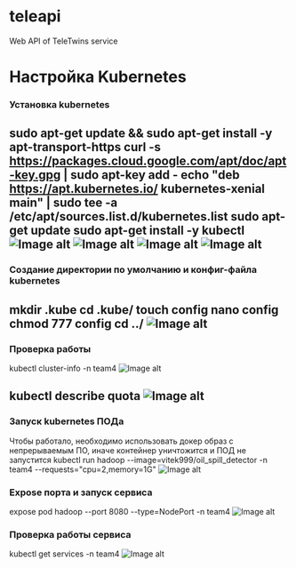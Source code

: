 # teleapi
Web API of TeleTwins service

# Настройка Kubernetes

### Установка kubernetes ###
sudo apt-get update && sudo apt-get install -y apt-transport-https
curl -s https://packages.cloud.google.com/apt/doc/apt-key.gpg | sudo apt-key add -
echo "deb https://apt.kubernetes.io/ kubernetes-xenial main" | sudo tee -a /etc/apt/sources.list.d/kubernetes.list
sudo apt-get update
sudo apt-get install -y kubectl
![Image alt](https://github.com//televizor-meta/teleapi/1.jpg)
![Image alt](https://github.com//televizor-meta/teleapi/2.jpg)
![Image alt](https://github.com//televizor-meta/teleapi/3.jpg)
![Image alt](https://github.com//televizor-meta/teleapi/4.jpg)
------------------

### Создание директории по умолчанию и конфиг-файла kubernetes ###
mkdir .kube
cd .kube/
touch config
nano config 
chmod 777 config
cd ../
![Image alt](https://github.com//televizor-meta/teleapi/5.jpg)
------------------

### Проверка работы ###
kubectl cluster-info -n team4
![Image alt](https://github.com//televizor-meta/teleapi/6.jpg)

kubectl describe quota
![Image alt](https://github.com//televizor-meta/teleapi/7.jpg)
------------------

### Запуск kubernetes ПОДа ###
Чтобы работало, необходимо использовать докер образ с непрерываемым ПО, иначе контейнер уничтожится и ПОД не запустится
kubectl run hadoop --image=vitek999/oil_spill_detector -n team4 --requests="cpu=2,memory=1G"
![Image alt](https://github.com//televizor-meta/teleapi/8.jpg)

### Expose порта и запуск сервиса ###
expose pod hadoop --port 8080 --type=NodePort -n team4
![Image alt](https://github.com//televizor-meta/teleapi/9.jpg)

### Проверка работы сервиса ###
kubectl get services -n team4
![Image alt](https://github.com//televizor-meta/teleapi/10.jpg)


